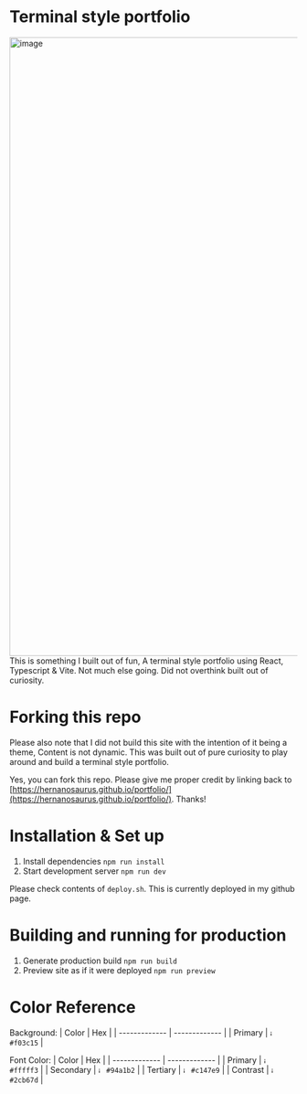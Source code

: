 # Terminal style portfolio

<img width="1083" alt="image" src="https://github.com/hernanosaurus/portfolio/assets/124817838/dd89460b-541b-4985-a979-8ef698458c8d">
<br>
This is something I built out of fun, A terminal style portfolio using React, Typescript & Vite. Not much else going. Did not overthink built out of curiosity.
<br>

# Forking this repo

Please also note that I did not build this site with the intention of it being a theme, Content is not dynamic. This was built out of pure curiosity to play around and build a terminal style portfolio.

Yes, you can fork this repo. Please give me proper credit by linking back to [https://hernanosaurus.github.io/portfolio/](https://hernanosaurus.github.io/portfolio/). Thanks!

# Installation & Set up

1. Install dependencies `npm run install`
2. Start development server `npm run dev`

Please check contents of `deploy.sh`. This is currently deployed in my github page.

# Building and running for production

1. Generate production build `npm run build`
2. Preview site as if it were deployed `npm run preview`

# Color Reference

Background:
| Color | Hex |
| ------------- | ------------- |
| Primary | <img width="10" alt="image" src="https://github.com/hernanosaurus/portfolio/assets/124817838/91e3c07f-8614-4f1a-b599-c13b7ba7c347"> `#f03c15` |

Font Color:
| Color | Hex |
| ------------- | ------------- |
| Primary | <img width="10" alt="image" src="https://github.com/hernanosaurus/portfolio/assets/124817838/8376e77a-157e-4630-9888-5beeff2ace90"> `#fffff3` |
| Secondary | <img width="10" alt="image" src="https://github.com/hernanosaurus/portfolio/assets/124817838/b65f21aa-1949-40c5-a7f8-1d008779d1c8"> `#94a1b2` |
| Tertiary | <img width="10" alt="image" src="https://github.com/hernanosaurus/portfolio/assets/124817838/74d5bd0a-a64b-4fae-827d-1663ca520067"> `#c147e9` |
| Contrast | <img width="10" alt="image" src="https://github.com/hernanosaurus/portfolio/assets/124817838/a2d52a88-c9ad-4419-ac9d-55fe4144e7b6"> `#2cb67d` |
